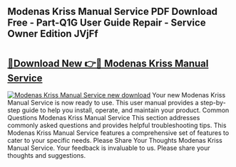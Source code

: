 ## Modenas Kriss Manual Service PDF Download Free - Part-Q1G User Guide Repair - Service Owner Edition JVjFf

# <h2><a href="http://bc48843.oget.top/?id=Modenas+Kriss+Manual+Service">🔗Download New 👉🔴 Modenas Kriss Manual Service</a></h2>

[![Modenas Kriss Manual Service new download](https://i.imgur.com/5g1atiW.png)](http://bc48843.oget.top/?id=Modenas+Kriss+Manual+Service)
Your new Modenas Kriss Manual Service is now ready to use. This user manual provides a step-by-step guide to help you install, operate, and maintain your product. Common Questions Modenas Kriss Manual Service This section addresses commonly asked questions and provides helpful troubleshooting tips. This Modenas Kriss Manual Service features a comprehensive set of features to cater to your specific needs. Please Share Your Thoughts Modenas Kriss Manual Service. Your feedback is invaluable to us. Please share your thoughts and suggestions.
